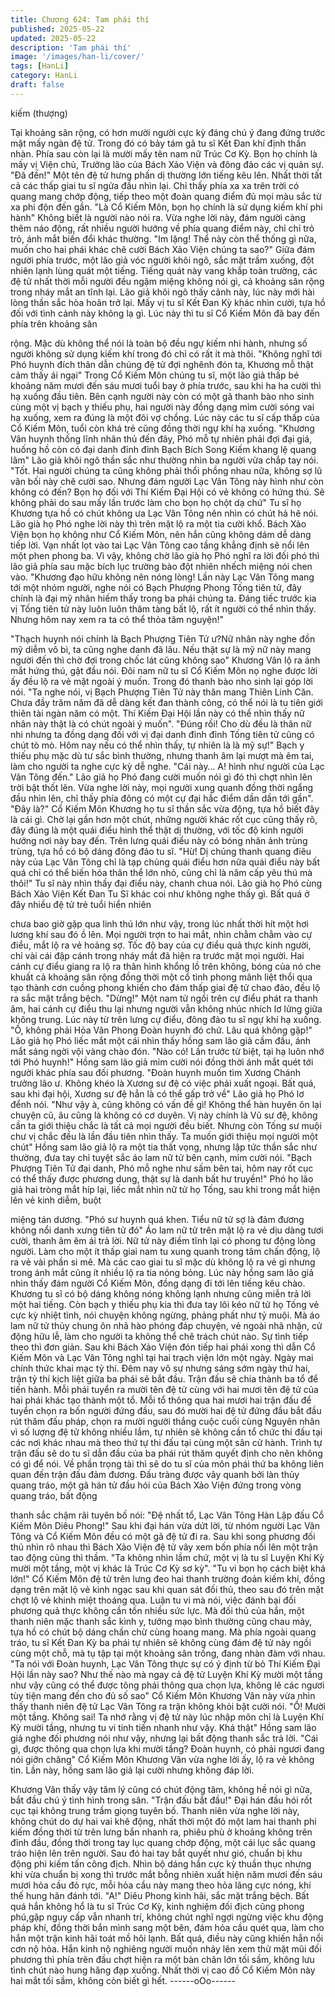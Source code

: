 ```yaml
---
title: Chương 624: Tam phái thí
published: 2025-05-22
updated: 2025-05-22
description: 'Tam phái thí'
image: '/images/han-li/cover/'
tags: [HanLi]
category: HanLi
draft: false
---
```


kiếm (thượng)

Tại khoảng sân rộng, có hơn mười người cực kỳ đáng chú ý đang
đứng trước mặt mấy ngàn đệ tử. Trong đó có bảy tám gã tu sĩ Kết
Đan khí định thần nhàn. Phía sau còn lại là mười mấy tên nam nữ
Trúc Cơ Kỳ. Bọn họ chính là mấy vị Viện chủ, Trưởng lão của
Bách Xảo Viện và đông đảo các vị quản sự.
"Đã đến!" Một tên đệ tử hưng phấn dị thường lớn tiếng kêu lên.
Nhất thời tất cả các thấp giai tu sĩ ngửa đầu nhìn lại.
Chỉ thấy phía xa xa trên trời có quang mang chớp động, tiếp theo
một đoàn quang điểm đủ mọi màu sắc từ xa phi độn đến gần.
"Là Cổ Kiếm Môn, bọn họ chính là sử dụng kiếm khí phi hành"
Không biết là người nào nói ra.
Vừa nghe lời này, đám người càng thêm náo động, rất nhiều
người hướng về phía quang điểm này, chỉ chỉ trỏ trỏ, ánh mắt
biến đổi khác thường.
"Im lặng! Thể này còn thể thống gì nữa, muốn cho hai phái khác
chê cười Bách Xảo Viện chúng ta sao?" Giữa đám người phía
trước, một lão giả vóc người khôi ngô, sắc mặt trầm xuống, đột
nhiên lạnh lùng quát một tiếng.
Tiếng quát này vang khắp toàn trường, các đệ tử nhất thời mỗi
người đều ngậm miệng không nói gì, cả khoảng sân rộng trong
nháy mắt an tĩnh lại. Lão giả khôi ngô thấy cảnh này, lúc này mới
hài lòng thần sắc hòa hoãn trở lại. Mấy vị tu sĩ Kết Đan Kỳ khác
nhìn cười, tựa hồ đối với tình cảnh này không lạ gì.
Lúc này thì tu sĩ Cổ Kiếm Môn đã bay đến phía trên khoảng sân

rộng. Mặc dù không thể nói là toàn bộ đều ngự kiếm nhi hành,
nhưng số người không sử dụng kiếm khí trong đó chỉ có rất ít mà
thôi.
"Không nghĩ tới Phó huynh đích thân dẫn chúng đệ tử đợi nghênh
đón ta, Khương mỗ thật cảm thấy ái ngại" Trong Cổ Kiếm Môn
chúng tu sĩ, một lão giả thấp bé khoảng năm mươi đến sáu mươi
tuổi bay ở phía trước, sau khi ha ha cười thì hạ xuống đầu tiên.
Bên cạnh người này còn có một gã thanh bào nho sinh cùng một
vị bạch y thiếu phụ, hai người này đồng dạng mỉm cười sóng vai
hạ xuống, xem ra đúng là một đôi vợ chồng. Lúc này các tu sĩ cấp
thấp của Cổ Kiếm Môn, tuổi còn khá trẻ cũng đồng thời ngự khí
hạ xuống.
"Khương Vân huynh thống lĩnh nhân thủ đến đây, Phó mỗ tự
nhiên phải đợi đại giá, huống hồ còn có đại danh đỉnh đỉnh Bạch
Bích Song Kiếm khang lệ quang lâm" Lão giả khôi ngô thần sắc
như thường nhìn ba người vừa chắp tay nói.
"Tốt. Hai người chúng ta cũng không phải thổi phồng nhau nữa,
không sợ lũ vãn bối này chê cười sao. Nhưng đám người Lạc Vân
Tông này hình như còn không có đến? Bọn họ đối với Thí Kiếm
Đại Hội có vẻ không có hứng thú. Sẽ không phải do sau mấy lần
trước làm cho bọn họ chột dạ chứ" Tu sĩ họ Khương tựa hồ có
chút không ưa Lạc Vân Tông nên nhìn có chút hả hê nói. Lão già
họ Phó nghe lời này thì trên mặt lộ ra một tia cười khổ. Bách Xảo
Viện bọn họ không như Cổ Kiếm Môn, nên hắn cũng không dám
dễ dàng tiếp lời. Vạn nhất lọt vào tai Lạc Vân Tông cao tầng
khẳng định sẽ nổi lên một phen phong ba. Vì vậy, không chờ lão
già họ Phó nghĩ ra lời đối phó thì lão giả phía sau mặc bích lục
trường bào đột nhiên nhếch miệng nói chen vào.
"Khương đạo hữu không nên nóng lòng! Lần này Lạc Vân Tông
mang tới một nhóm người, nghe nói có Bạch Phượng Phong Tống
tiên tử, đây chính là đại mỹ nhân hiếm thấy trong ba phái chúng
ta. Đáng tiếc trước kia vị Tống tiên tử này luôn luôn thâm tàng bất
lộ, rất ít người có thể nhìn thấy. Nhưng hôm nay xem ra ta có thể
thỏa tâm nguyện!"

"Thạch huynh nói chính là Bạch Phượng Tiên Tử ư?Nữ nhân này
nghe đồn mỹ diễm vô bì, ta cũng nghe danh đã lâu. Nếu thật sự là
mỹ nữ này mang người đến thì chờ đợi trong chốc lát cũng không
sao" Khương Vân lộ ra ánh mắt hứng thú, gật đầu nói.
Đôi nam nữ tu sĩ Cổ Kiếm Môn nọ nghe được lời ấy đều lộ ra vẻ
mặt ngoài ý muốn. Trong đó thanh bào nho sinh lại góp lời nói.
"Ta nghe nói, vị Bạch Phượng Tiên Tử này thân mang Thiên Linh
Căn. Chưa đầy trăm năm đã dễ dàng kết đan thành công, có thể
nói là tu tiên giới thiên tài ngàn năm có một. Thí Kiếm Đại Hội lần
này có thể nhìn thấy nữ nhân này thật là có chút ngoài ý muốn".
"Đúng rồi! Cho dù đều là thân nữ nhi nhưng ta đồng dạng đối với
vị đại danh đỉnh đỉnh Tống tiên tử cũng có chút tò mò. Hôm nay
nếu có thể nhìn thấy, tự nhiên là là mỹ sự!" Bạch y thiếu phụ mặc
dù tư sắc bình thường, nhưng thanh âm lại mượt mà êm tai, làm
cho người ta nghe cực kỳ dễ nghe.
"Cái này… A! hình như người của Lạc Vân Tông đến." Lão giả họ
Phó đang cười muốn nói gì đó thì chợt nhìn lên trời bật thốt lên.
Vừa nghe lời này, mọi người xung quanh đồng thời ngẩng đầu
nhìn lên, chỉ thấy phía đông có một cự đại hắc điểm dần dần tới
gần".
"Đây là?" Cổ Kiếm Môn Khương họ tu sĩ thần sắc vừa động, tựa
hồ biết đây là cái gì. Chờ lại gần hơn một chút, những người khác
rốt cục cũng thấy rõ, đây đúng là một quái điểu hình thể thật dị
thường, với tốc độ kinh người hướng nơi này bay đến. Trên lưng
quái điểu này có bóng nhân ảnh trùng trùng, tựa hồ có bộ dáng
đông đảo tu sĩ.
"Hừ! Dị chủng thanh quang điêu này của Lạc Vân Tông chỉ là tạp
chủng quái điểu hơn nữa quái điểu này bất quá chỉ có thể biến
hóa thân thể lớn nhỏ, cũng chỉ là năm cấp yêu thú mà thôi!" Tu sĩ
này nhìn thấy đại điểu này, chanh chua nói.
Lão già họ Phó cùng Bách Xảo Viện Kết Đan Tu Sĩ khác coi như
không nghe thấy gì. Bất quá ở đây nhiều đệ tử trẻ tuổi hiển nhiên

chưa bao giờ gặp qua linh thú lớn như vậy, trong lúc nhất thời hít
một hơi lương khí sau đó ồ lên. Mọi người trợn to hai mắt, nhìn
chằm chằm vào cự điểu, mắt lộ ra vẻ hoảng sợ. Tốc độ bay của
cự điểu quả thực kinh người, chỉ vài cái đập cánh trong nháy mắt
đã hiện ra trước mặt mọi người. Hai cánh cự điểu giang ra lộ ra
thân hình khổng lồ trên không, bóng của nó che khuất cả khoảng
sân rộng đồng thời một cổ tinh phong mãnh liệt thổi qua tạo thành
cơn cuồng phong khiến cho đám thấp giai đệ tử chao đảo, đều lộ
ra sắc mặt trắng bệch.
"Dừng!" Một nam tử ngồi trên cự điểu phát ra thanh âm, hai cánh
cự điểu thu lại nhưng người vẫn không nhúc nhích lơ lửng giữa
không trung. Lúc này từ trên lưng cự điểu, đông đảo tu sĩ ngự khí
hạ xuống.
"Ồ, không phải Hỏa Vân Phong Đoàn huynh đó chứ. Lâu quá
không gặp!" Lão giả họ Phó liếc mắt một cái nhìn thấy hồng sam
lão giả cầm đầu, ánh mắt sáng ngời vội vàng chào đón.
"Nào có! Lần trước từ biệt, tại hạ luôn nhớ tới Phó huynh!" Hồng
sam lão giả mỉm cười nói đồng thời ánh mắt quét tới người khác
phía sau đối phương.
"Đoàn huynh muốn tìm Xương Chánh trưởng lão ư. Không khéo
là Xương sư đệ có việc phải xuất ngoại. Bất quá, sau khi đại hội,
Xương sư đệ hẳn là có thể gấp trở về" Lão giả họ Phó lơ đểnh
nói.
"Như vậy à, cũng không có vấn đề gì! Không thể hàn huyên ôn lại
chuyện cũ, âu cũng là không có cơ duyên. Vị này chính là Vũ sư
đệ, không cần ta giới thiệu chắc là tất cả mọi người đều biết.
Nhưng còn Tống sư muội chư vị chắc đều là lần đầu tiên nhìn
thấy. Ta muốn giới thiệu mọi người một chút" Hồng sam lão giả lộ
ra một tia thất vọng, nhưng lập tức thần sắc như thường, đưa tay
chỉ tuyệt sắc áo lam nữ tử bên cạnh, mỉm cười nói.
"Bạch Phượng Tiên Tử đại danh, Phó mỗ nghe như sấm bên tai,
hôm nay rốt cục có thể thấy được phương dung, thật sự là danh
bất hư truyền!" Phó họ lão giả hai tròng mắt híp lại, liếc mắt nhìn
nữ tử họ Tống, sau khi trong mắt hiện lên vẻ kinh diễm, buột

miệng tán dương.
"Phó sư huynh quá khen. Tiểu nữ tử sợ là đảm đương không nổi
danh xưng tiên tử đó" Áo lam nữ tử trên mặt lộ ra vẻ dịu dàng tươi
cười, thanh âm êm ái trả lời. Nữ tử này điềm tĩnh lại có phong tư
động lòng người. Làm cho một ít thấp giai nam tu xung quanh
trong tâm chấn động, lộ ra vẻ vài phần si mê. Mà các cao giai tu sĩ
mặc dù không lộ ra vẻ gì nhưng trong ánh mắt cũng ít nhiều lộ ra
tia nóng bỏng.
Lúc này hồng sam lão giả nhìn thấy đám người Cổ Kiếm Môn,
đồng dạng đi tới lên tiếng kêu chào. Khương tu sĩ có bộ dáng
không nóng không lạnh nhưng cũng miễn trả lời một hai tiếng.
Còn bạch y thiếu phụ kia thì đưa tay lôi kéo nữ tử họ Tống vẻ cực
kỳ nhiệt tình, nói chuyện không ngừng, phảng phất như tỷ muội.
Mà áo lam nữ tử thủy chung ôn nhã hào phóng đáp chuyện, vẻ
ngoài nhã nhặn, cử động hữu lễ, làm cho người ta không thể chê
trách chút nào.
Sự tình tiếp theo thì đơn giản.
Sau khi Bách Xảo Viện đón tiếp hai phái xong thì dẫn Cổ Kiếm
Môn và Lạc Vân Tông nghỉ tại hai trạch viện lớn một ngày. Ngày
mai chính thức khai mạc tỷ thí. Đêm nay vô sự nhưng sáng sớm
ngày thứ hai, trận tỷ thí kịch liệt giữa ba phái sẽ bắt đầu. Trận đấu
sẽ chia thành ba tổ để tiến hành. Mỗi phái tuyển ra mười tên đệ tử
cùng với hai mươi tên đệ tử của hai phái khác tạo thành một tổ.
Mỗi tổ thông qua hai mươi hai trận đấu để tuyển chọn ra bốn
người đứng đầu, sau đó mười hai đệ tử đứng đầu bắt đầu rút
thăm đấu pháp, chọn ra mười người thắng cuộc cuối cùng
Nguyên nhân vì số lượng đệ tử không nhiều lắm, tự nhiên sẽ
không cần tổ chức thi đấu tại các nơi khác nhau mà theo thứ tự thi
đấu tại cùng một sân cử hành.
Trình tự trận đấu sẽ do tu sĩ dẫn đầu của ba phái rút thăm quyết
định cho nên không có gì để nói. Về phần trọng tài thì sẽ do tu sĩ
của môn phái thứ ba không liên quan đến trận đấu đảm đương.
Đấu tràng được vây quanh bởi làn thủy quang tráo, một gã hán tử
đầu hói của Bách Xảo Viện đứng trong vòng quang tráo, bất động

thanh sắc chậm rãi tuyên bố nói: "Đệ nhất tổ, Lạc Vân Tông Hàn
Lập đấu Cổ Kiếm Môn Diêu Phong!" Sau khi đại hán vừa dứt lời,
từ nhóm người Lạc Vân Tông và Cổ Kiếm Môn đều có một gã đệ
tử đi ra. Sau khi song phương đối thủ nhìn rõ nhau thì Bách Xảo
Viện đệ tử vây xem bốn phía nổi lên một trận tao động cùng thì
thầm.
"Ta không nhìn lầm chứ, một vị là tu sĩ Luyện Khí Kỳ mười một
tầng, một vị khác là Trúc Cơ Kỳ sơ kỳ".
"Tu vi bọn họ cách biệt khá lớn!"
Cổ Kiếm Môn đệ tử trên lưng đeo hai thanh trường đoản kiếm khí,
đồng dạng trên mặt lộ vẻ kinh ngạc sau khi quan sát đối thủ, theo
sau đó trên mặt chợt lộ vẻ khinh miệt thoáng qua. Luận tu vi mà
nói, việc đánh bại đối phương quả thực không cần tốn nhiều sức
lực. Mà đối thủ của hắn, một thanh niên mặc thanh sắc kình y,
tướng mạo bình thường cũng chau mày, tựa hồ có chút bộ dáng
chần chừ cùng hoang mang. Mà phía ngoài quang tráo, tu sĩ Kết
Đan Kỳ ba phái tự nhiên sẽ không cùng đám đệ tử này ngồi cùng
một chỗ, mà tụ tập tại một khoảng sân trống, đang nhàn đàm với
nhau.
"Ta nói với Đoàn huynh, Lạc Vân Tông thực sự có ý định từ bỏ
Thí Kiếm Đại Hội lần này sao? Như thế nào mà ngay cả đệ tử
Luyện Khí Kỳ mười một tầng như vậy cũng có thể được tông phái
thông qua chọn lựa, không lẽ các ngươi tùy tiện mang đến cho đủ
số sao" Cổ Kiếm Môn Khương Vân này vừa nhìn thấy thanh niên
đệ tử Lạc Vân Tông ra trận không khỏi bật cười nói.
"Ồ! Mười một tầng. Không sai! Ta nhớ rằng vị đệ tử này lúc nhập
môn chỉ là Luyện Khí Kỳ mười tầng, nhưng tu vi tinh tiến nhanh
như vậy. Khá thật" Hồng sam lão giả nghe đối phương nói như
vậy, nhưng lại bất động thanh sắc trả lời.
"Cái gì, được thông qua chọn lựa khi mười tầng? Đoàn huynh, có
phải ngươi đang nói giỡn chăng" Cổ Kiếm Môn Khương Vân vừa
nghe lời ấy, lộ ra vẻ không tin.
Lần này, hồng sam lão giả lại cười nhưng không đáp lời.

Khương Vân thấy vậy tâm lý cũng có chút động tâm, không hề nói
gì nữa, bắt đầu chú ý tình hình trong sân.
"Trận đấu bắt đầu!" Đại hán đầu hói rốt cục tại không trung trầm
giọng tuyên bố.
Thanh niên vừa nghe lời này, không chút do dự hai vai khẽ động,
nhất thời một đỏ một lam hai thanh phi kiếm đồng thời từ trên lưng
bắn nhanh ra, phiêu phù ở khoảng không trên đỉnh đầu, đồng thời
trong tay lục quang chớp động, một cái lục sắc quang tráo hiện
lên trên người.
Sau đó hai tay bắt quyết như gió, chuẩn bị khu động phi kiếm tấn
công địch.
Nhìn bộ dáng hắn cực kỳ thuần thục nhưng khi vừa chuẩn bị xong
thì trước mắt bỗng nhiên xuất hiện năm mươi đến sáu mươi hỏa
cầu đỏ rực, mỗi hỏa cầu này mang theo hỏa lãng cực nóng, khí
thế hung hãn đánh tới.
"A!" Diêu Phong kinh hãi, sắc mặt trắng bệch.
Bất quá hắn không hổ là tu sĩ Trúc Cơ Kỳ, kinh nghiệm đối địch
cũng phong phú,gặp nguy cấp vẫn nhanh trí, không chút nghĩ
ngợi ngừng việc khu động pháp khí, đồng thời bắn mình sang một
bên, đám hỏa cầu quét qua, làm cho hắn một trận kinh hãi toát
mồ hôi lạnh.
Bất quá, điều này cũng khiến hắn nổi cơn nộ hỏa. Hắn kinh nộ
nghiêng người muốn nhảy lên xem thử mặt mũi đối phương thì
phía trên đầu chợt hiện ra một bàn chân lớn tối sầm, không lưu
tình chút nào hung hăng đạp xuống.
Nhất thời vị cao đồ Cổ Kiếm Môn này hai mắt tối sầm, không còn
biết gì hết.
------oOo------
